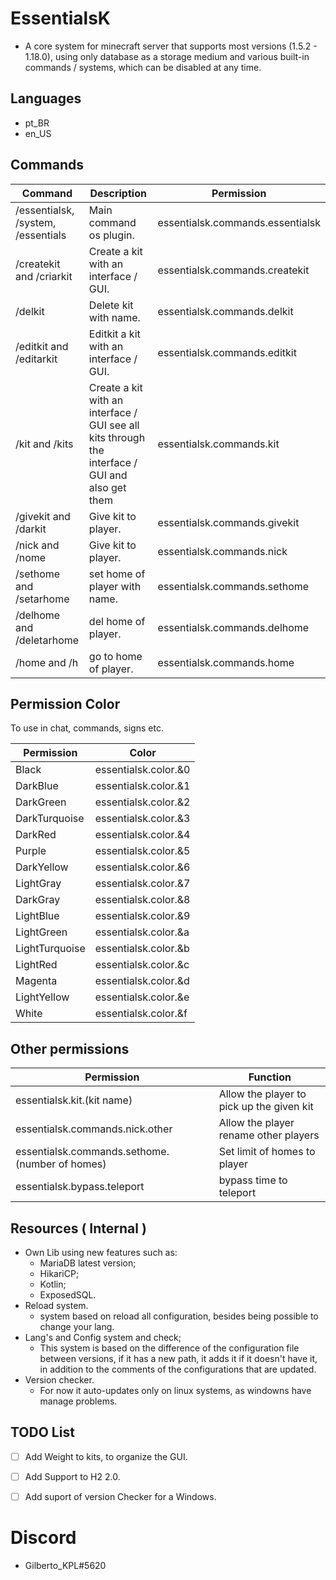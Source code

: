 # EssentialsK

* A core system for minecraft server that supports most versions (1.5.2 - 1.18.0), using only database as a storage medium and various built-in commands / systems, which can be disabled at any time.

## Languages

- pt_BR
- en_US

## Commands
|Command         |Description                      |Permission                    |
|----------------|-------------------------------|-----------------------------|
|/essentialsk, /system, /essentials | Main command os plugin. |essentialsk.commands.essentialsk    |
|/createkit and /criarkit |Create a kit with an interface / GUI.|essentialsk.commands.createkit    |
|/delkit |Delete kit with name.|essentialsk.commands.delkit    |
|/editkit and /editarkit |Editkit a kit with an interface / GUI.|essentialsk.commands.editkit    |
|/kit and /kits |Create a kit with an interface / GUI see all kits through the interface / GUI and also get them|essentialsk.commands.kit    |
|/givekit and /darkit |Give kit to player.|essentialsk.commands.givekit    |
|/nick and /nome |Give kit to player.|essentialsk.commands.nick    |
|/sethome and /setarhome |set home of player with name.| essentialsk.commands.sethome    |
|/delhome and /deletarhome |del home of player.| essentialsk.commands.delhome    |
|/home and /h |go to home of player.| essentialsk.commands.home    |

## Permission Color
To use in chat, commands, signs etc.

|Permission         |Color                       |
|----------------|------------------------------- |
| Black | essentialsk.color.&0 |
| DarkBlue | essentialsk.color.&1 |
| DarkGreen | essentialsk.color.&2 |
| DarkTurquoise | essentialsk.color.&3 |
| DarkRed | essentialsk.color.&4 |
| Purple | essentialsk.color.&5 |
| DarkYellow | essentialsk.color.&6 |
| LightGray | essentialsk.color.&7 |
| DarkGray | essentialsk.color.&8 |
| LightBlue | essentialsk.color.&9 |
| LightGreen | essentialsk.color.&a |
| LightTurquoise | essentialsk.color.&b |
| LightRed | essentialsk.color.&c |
| Magenta | essentialsk.color.&d |
| LightYellow | essentialsk.color.&e |
| White| essentialsk.color.&f |

## Other permissions
|Permission         | Function |
|----------------|----------------|
|essentialsk.kit.(kit name) | Allow the player to pick up the given kit |
|essentialsk.commands.nick.other | Allow the player rename other players |
|essentialsk.commands.sethome.(number of homes) | Set limit of homes to player |
|essentialsk.bypass.teleport | bypass time to teleport |




## Resources ( Internal )

* Own Lib using new features such as:
    - MariaDB latest version;
    - HikariCP;
    - Kotlin;
    - ExposedSQL.
* Reload system.
    - system based on reload all configuration, besides being possible to change your lang.
* Lang's and Config system and check;
    - This system is based on the difference of the configuration file between versions, if it has a new path, it adds it if it doesn't have it, in addition to the comments of the configurations that are updated.
* Version checker.
    - For now it auto-updates only on linux systems, as windowns have manage problems.

## TODO List
- [ ] Add Weight to kits, to organize the GUI.
- [ ] Add Support to H2 2.0.
- [ ] Add suport of version Checker for a Windows.



# Discord

* Gilberto_KPL#5620

